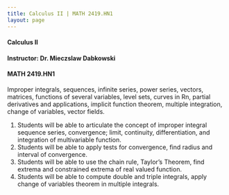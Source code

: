 ```yaml
---
title: Calculus II | MATH 2419.HN1
layout: page
---
```


#### Calculus II

#### Instructor: Dr. Mieczslaw Dabkowski 

#### MATH 2419.HN1

Improper integrals, sequences, infinite series, power series, vectors, matrices, functions of several variables, level sets, curves in Rn, partial derivatives and applications, implicit function theorem, multiple integration, change of variables, vector fields.

1. Students will be able to articulate the concept of improper integral sequence series, convergence; limit, continuity, differentiation, and integration of multivariable function.
2. Students will be able to apply tests for convergence, find radius and interval of convergence.
3. Students will be able to use the chain rule, Taylor’s Theorem, find extrema and constrained extrema of real valued function.
4. Students will be able to compute double and triple integrals, apply change of variables theorem in multiple integrals.
